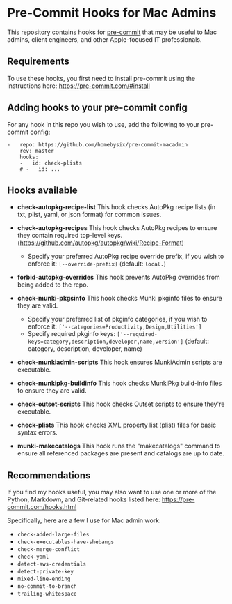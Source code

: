 # Pre-Commit Hooks for Mac Admins

This repository contains hooks for [pre-commit](https://pre-commit.com/hooks.html) that may be useful to Mac admins, client engineers, and other Apple-focused IT professionals.

## Requirements

To use these hooks, you first need to install pre-commit using the instructions here:
https://pre-commit.com/#install

## Adding hooks to your pre-commit config

For any hook in this repo you wish to use, add the following to your pre-commit config:

```
-   repo: https://github.com/homebysix/pre-commit-macadmin
    rev: master
    hooks:
    -   id: check-plists
    # -   id: ...
```

## Hooks available

- __check-autopkg-recipe-list__
    This hook checks AutoPkg recipe lists (in txt, plist, yaml, or json format) for common issues.

- __check-autopkg-recipes__
    This hook checks AutoPkg recipes to ensure they contain required top-level keys. (https://github.com/autopkg/autopkg/wiki/Recipe-Format)
    - Specify your preferred AutoPkg recipe override prefix, if you wish to enforce it: `[--override-prefix]` (default: `local.`)

- __forbid-autopkg-overrides__
    This hook prevents AutoPkg overrides from being added to the repo.

- __check-munki-pkgsinfo__
    This hook checks Munki pkginfo files to ensure they are valid.
    - Specify your preferred list of pkginfo categories, if you wish to enforce it: `['--categories=Productivity,Design,Utilities']`
    - Specify required pkginfo keys: `['--required-keys=category,description,developer,name,version']` (default: category, description, developer, name)

- __check-munkiadmin-scripts__
    This hook ensures MunkiAdmin scripts are executable.

- __check-munkipkg-buildinfo__
    This hook checks MunkiPkg build-info files to ensure they are valid.

- __check-outset-scripts__
    This hook checks Outset scripts to ensure they're executable.

- __check-plists__
    This hook checks XML property list (plist) files for basic syntax errors.

- __munki-makecatalogs__
    This hook runs the "makecatalogs" command to ensure all referenced packages are present and catalogs are up to date.

## Recommendations

If you find my hooks useful, you may also want to use one or more of the Python, Markdown, and Git-related hooks listed here:
https://pre-commit.com/hooks.html

Specifically, here are a few I use for Mac admin work:
- `check-added-large-files`
- `check-executables-have-shebangs`
- `check-merge-conflict`
- `check-yaml`
- `detect-aws-credentials`
- `detect-private-key`
- `mixed-line-ending`
- `no-commit-to-branch`
- `trailing-whitespace`
